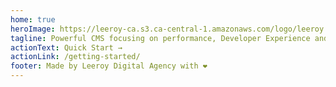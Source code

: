 ```yaml
---
home: true
heroImage: https://leeroy-ca.s3.ca-central-1.amazonaws.com/logo/leeroy.jpg
tagline: Powerful CMS focusing on performance, Developer Experience and Extensibility
actionText: Quick Start →
actionLink: /getting-started/
footer: Made by Leeroy Digital Agency with ❤️
---
```

